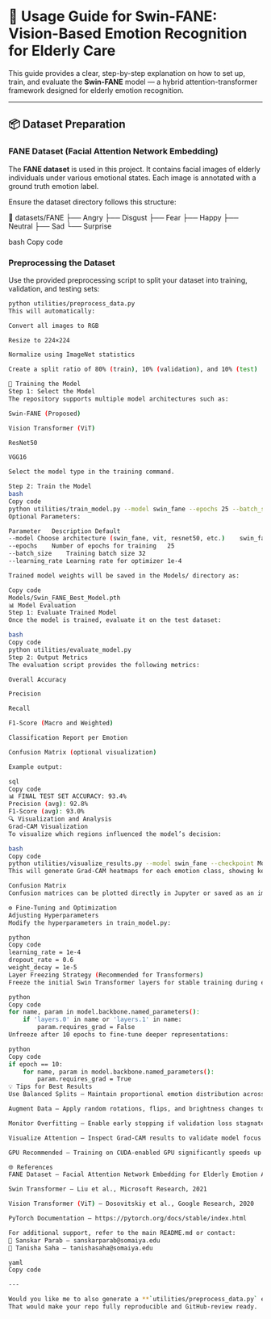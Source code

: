 # 🧭 Usage Guide for Swin-FANE: Vision-Based Emotion Recognition for Elderly Care

This guide provides a clear, step-by-step explanation on how to set up, train, and evaluate the **Swin-FANE** model — a hybrid attention-transformer framework designed for elderly emotion recognition.

---

## 📦 Dataset Preparation

### FANE Dataset (Facial Attention Network Embedding)

The **FANE dataset** is used in this project. It contains facial images of elderly individuals under various emotional states. Each image is annotated with a ground truth emotion label.  

Ensure the dataset directory follows this structure:

📁 datasets/FANE
├── Angry
├── Disgust
├── Fear
├── Happy
├── Neutral
├── Sad
└── Surprise

bash
Copy code

### Preprocessing the Dataset

Use the provided preprocessing script to split your dataset into training, validation, and testing sets:

```bash
python utilities/preprocess_data.py
This will automatically:

Convert all images to RGB

Resize to 224×224

Normalize using ImageNet statistics

Create a split ratio of 80% (train), 10% (validation), and 10% (test)

🚀 Training the Model
Step 1: Select the Model
The repository supports multiple model architectures such as:

Swin-FANE (Proposed)

Vision Transformer (ViT)

ResNet50

VGG16

Select the model type in the training command.

Step 2: Train the Model
bash
Copy code
python utilities/train_model.py --model swin_fane --epochs 25 --batch_size 32
Optional Parameters:

Parameter	Description	Default
--model	Choose architecture (swin_fane, vit, resnet50, etc.)	swin_fane
--epochs	Number of epochs for training	25
--batch_size	Training batch size	32
--learning_rate	Learning rate for optimizer	1e-4

Trained model weights will be saved in the Models/ directory as:

Copy code
Models/Swin_FANE_Best_Model.pth
📊 Model Evaluation
Step 1: Evaluate Trained Model
Once the model is trained, evaluate it on the test dataset:

bash
Copy code
python utilities/evaluate_model.py
Step 2: Output Metrics
The evaluation script provides the following metrics:

Overall Accuracy

Precision

Recall

F1-Score (Macro and Weighted)

Classification Report per Emotion

Confusion Matrix (optional visualization)

Example output:

sql
Copy code
📊 FINAL TEST SET ACCURACY: 93.4%
Precision (avg): 92.8%
F1-Score (avg): 93.0%
🔍 Visualization and Analysis
Grad-CAM Visualization
To visualize which regions influenced the model’s decision:

bash
Copy code
python utilities/visualize_results.py --model swin_fane --checkpoint Models/Swin_FANE_Best_Model.pth
This will generate Grad-CAM heatmaps for each emotion class, showing key facial regions such as eyes, mouth, and eyebrows.

Confusion Matrix
Confusion matrices can be plotted directly in Jupyter or saved as an image file during evaluation for report documentation.

⚙️ Fine-Tuning and Optimization
Adjusting Hyperparameters
Modify the hyperparameters in train_model.py:

python
Copy code
learning_rate = 1e-4
dropout_rate = 0.6
weight_decay = 1e-5
Layer Freezing Strategy (Recommended for Transformers)
Freeze the initial Swin Transformer layers for stable training during early epochs:

python
Copy code
for name, param in model.backbone.named_parameters():
    if 'layers.0' in name or 'layers.1' in name:
        param.requires_grad = False
Unfreeze after 10 epochs to fine-tune deeper representations:

python
Copy code
if epoch == 10:
    for name, param in model.backbone.named_parameters():
        param.requires_grad = True
💡 Tips for Best Results
Use Balanced Splits – Maintain proportional emotion distribution across train/val/test.

Augment Data – Apply random rotations, flips, and brightness changes to improve generalization.

Monitor Overfitting – Enable early stopping if validation loss stagnates for more than 5–10 epochs.

Visualize Attention – Inspect Grad-CAM results to validate model focus areas.

GPU Recommended – Training on CUDA-enabled GPU significantly speeds up training.

🌐 References
FANE Dataset – Facial Attention Network Embedding for Elderly Emotion Analysis

Swin Transformer – Liu et al., Microsoft Research, 2021

Vision Transformer (ViT) – Dosovitskiy et al., Google Research, 2020

PyTorch Documentation – https://pytorch.org/docs/stable/index.html

For additional support, refer to the main README.md or contact:
📩 Sanskar Parab – sanskarparab@somaiya.edu
📩 Tanisha Saha – tanishasaha@somaiya.edu

yaml
Copy code

---

Would you like me to also generate a **`utilities/preprocess_data.py` example script** to match this guide (train/val/test split + augmentation)?  
That would make your repo fully reproducible and GitHub-review ready.